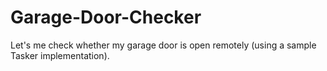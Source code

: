 # Garage-Door-Checker
Let's me check whether my garage door is open remotely (using a sample Tasker implementation).
